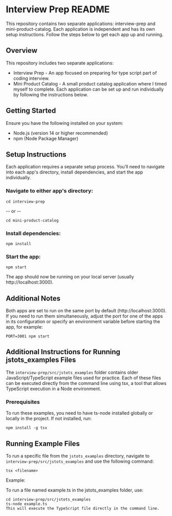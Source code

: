 # Interview Prep README

This repository contains two separate applications: interview-prep and mini-product-catalog. Each application is independent and has its own setup instructions. Follow the steps below to get each app up and running.


## Overview

This repository includes two separate applications:
- Interview Prep - An app focused on preparing for type script part of coding interview.
- Mini Product Catalog - A small product catalog application where I timed myself to complete.
Each application can be set up and run individually by following the instructions below.



## Getting Started

Ensure you have the following installed on your system:

- Node.js (version 14 or higher recommended)
- npm (Node Package Manager)



## Setup Instructions

Each application requires a separate setup process. You’ll need to navigate into each app's directory, install dependencies, and start the app individually.

### Navigate to either app's directory:
```
cd interview-prep
```
-- or --

```
cd mini-product-catalog

```

### Install dependencies:
```
npm install
```

### Start the app:
```
npm start
```

The app should now be running on your local server (usually http://localhost:3000).



## Additional Notes

Both apps are set to run on the same port by default (http://localhost:3000). If you need to run them simultaneously, adjust the port for one of the apps in its configuration or specify an environment variable before starting the app, for example:
```
PORT=3001 npm start
```


## Additional Instructions for Running jstots_examples Files

The `interview-prep/src/jstots_examples` folder contains older JavaScript/TypeScript example files used for practice. Each of these files can be executed directly from the command line using tsx, a tool that allows TypeScript execution in a Node environment.

### Prerequisites
To run these examples, you need to have ts-node installed globally or locally in the project. If not installed, run:
```
npm install -g tsx
```

## Running Example Files
To run a specific file from the `jstots_examples` directory, navigate to `interview-prep/src/jstots_examples` and use the following command:
```
tsx <filename>
```

Example:

To run a file named example.ts in the jstots_examples folder, use:
```
cd interview-prep/src/jstots_examples
ts-node example.ts
This will execute the TypeScript file directly in the command line.